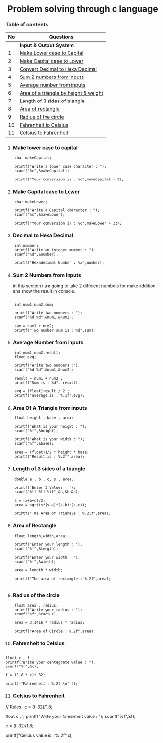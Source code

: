 <h1 align="center">Problem solving through c language</h1>

<h3>Table of contents </h3>

| No | Questions | 
| --- | --- |
|| **Input & Output System** | 
| 1 | [Make Lower case to Capital](#make-lower-case-to-capital) | 
| 2 | [Make Capital case to Lower](#make-capital-case-to-lower)|
| 3 | [Convert Decimal to Hexa Decimal](#decimal-to-hexa-decimal)|
| 4 | [Sum 2 numbers from inputs](#sum-2-numbers-from-inputs)|
| 5 | [Average number from inputs](#average-number-from-inputs)|
| 6 | [Area of a triangle by height & weight](#area-of-a-triangle-from-inputs)|
| 7 | [Length of 3 sides of triangle](#length-of-3-sides-of-a-triangle ) | 
| 8 | [Area of rectangle ](#area-of-rectangle) | 
| 9 | [Radius of the circle](#radius-of-the-circle) | 
| 10 | [Fahrenheit to Celsius ](#fahrenheit-to-celsius) | 
| 11 | [Celsius to Fahrenheit](#celsius-to-fahrenheit) |





1. ###  Make lower case to capital
```
    char makeCapital;
    
    printf("Write a lower case character : ");
    scanf("%c",&makeCapital);
    
    printf("Your conversion is : %c",makeCapital - 32;
 ```   
    
    
2. ### Make Capital case to Lower 
```
    char makeLower;
    
    printf("Write a Capital character : ");
    scanf("%c",&makeLower);
    
    printf("Your conversion is : %c",makeLower + 32);
```    

3. ### Decimal to Hexa Decimal 
```
    int number;
    printf("Write an integer number : ");
    scanf("%d",&number);

    printf("Hexadecimal Number : %x",number);
```



4. ### Sum 2 Numbers from inputs 
    in this section i am going to take 2 different numbers for make addition ans show the result in console.  
```

    int num1,num2,sum;
    
    printf("Write two numbers : ");
    scanf("%d %d",&num1,&num2);

    sum = num1 + num2;
    printf("Two number sum is : %d",sum);

```

5. ### Average Number from inputs 

```
    int num1,num2,result;
    float evg;
    
    printf("Write two numbers :");
    scanf("%d %d",&num1,&num2);

    result = num1 + num2 ;
    printf("Sum is : %d", result);

    evg = (float)result / 2 ;
    printf("average is : %.1f",evg);
```
    
6. ### Area Of A Triangle from inputs 

```
    float height , base , area;
    
    printf("What is your height : ");
    scanf("%f",&height);
    
    printf("What is your width : ");
    scanf("%f",&base);
    
    area = (float)1/2 * height * base;
    printf("Result is : %.2f",area);
```

7. ### Length of 3 sides of a triangle 


```
    double a , b , c, s , area;
    
    printf("Enter 3 Values : ");
    scanf("%lf %lf %lf",&a,&b,&c);

    s = (a+b+c)/2;
    area = sqrt(s*(s-a)*(s-b)*(s-c));

    printf("The Area of Triangle : %.2lf",area);
```

8. ### Area of Rectangle 

```
    float length,width,area;

    printf("Enter your length : ");
    scanf("%f",&length);

    printf("Enter your width : ");
    scanf("%f",&width);

    area = length * width;

    printf("The area of rectangle : %.2f",area);
    
```


9. ### Radius of the circle 


```
    float area , radius;
    printf("Write your radius : ");
    scanf("%f",&radius);

    area = 3.1416 * radius * radius;

    printf("Area of Circle : %.2f",area);
```

10. ### Fahrenheit to Celsius 


```    

float c , f ;
printf("Write your centegrate value : ");
scanf("%f",&c);

f = (1.8 * c)+ 32;

printf("Fahrenheit : %.2f \n",f);

```
11. ### Celsius to Fahrenheit
// Rules : c = (f-32)/1.8;

float c , f;
printf("Write your fahrenheit value : ");
scanf("%f",&f);

c = (f-32)/1.8;

printf("Celcius value is : %.2f",c);

```
